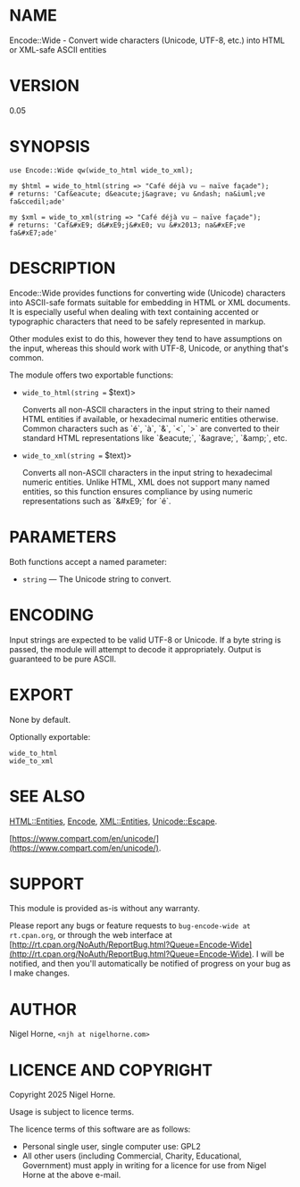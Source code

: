 # NAME

Encode::Wide - Convert wide characters (Unicode, UTF-8, etc.) into HTML or XML-safe ASCII entities

# VERSION

0.05

# SYNOPSIS

    use Encode::Wide qw(wide_to_html wide_to_xml);

    my $html = wide_to_html(string => "Café déjà vu – naïve façade");
    # returns: 'Caf&eacute; d&eacute;j&agrave; vu &ndash; na&iuml;ve fa&ccedil;ade'

    my $xml = wide_to_xml(string => "Café déjà vu – naïve façade");
    # returns: 'Caf&#xE9; d&#xE9;j&#xE0; vu &#x2013; na&#xEF;ve fa&#xE7;ade'

# DESCRIPTION

Encode::Wide provides functions for converting wide (Unicode) characters into ASCII-safe
formats suitable for embedding in HTML or XML documents.
It is especially useful when dealing with text containing accented or typographic characters that need
to be safely represented in markup.

Other modules exist to do this,
however they tend to have assumptions on the input,
whereas this should work with UTF-8, Unicode, or anything that's common.

The module offers two exportable functions:

- `wide_to_html(string =` $text)>

    Converts all non-ASCII characters in the input string to their named HTML entities if available,
    or hexadecimal numeric entities otherwise.
    Common characters such as \`é\`, \`à\`, \`&\`, \`<\`, \`>\` are
    converted to their standard HTML representations like \`&amp;eacute;\`, \`&amp;agrave;\`, \`&amp;amp;\`, etc.

- `wide_to_xml(string =` $text)>

    Converts all non-ASCII characters in the input string to hexadecimal numeric entities.
    Unlike HTML, XML does not support many named entities, so this function ensures compliance
    by using numeric representations such as \`&amp;#xE9;\` for \`é\`.

# PARAMETERS

Both functions accept a named parameter:

- `string` — The Unicode string to convert.

# ENCODING

Input strings are expected to be valid UTF-8 or Unicode.
If a byte string is passed, the module will attempt to decode it appropriately.
Output is guaranteed to be pure ASCII.

# EXPORT

None by default.

Optionally exportable:

    wide_to_html
    wide_to_xml

# SEE ALSO

[HTML::Entities](https://metacpan.org/pod/HTML%3A%3AEntities), [Encode](https://metacpan.org/pod/Encode), [XML::Entities](https://metacpan.org/pod/XML%3A%3AEntities), [Unicode::Escape](https://metacpan.org/pod/Unicode%3A%3AEscape).

[https://www.compart.com/en/unicode/](https://www.compart.com/en/unicode/).

# SUPPORT

This module is provided as-is without any warranty.

Please report any bugs or feature requests to `bug-encode-wide at rt.cpan.org`,
or through the web interface at
[http://rt.cpan.org/NoAuth/ReportBug.html?Queue=Encode-Wide](http://rt.cpan.org/NoAuth/ReportBug.html?Queue=Encode-Wide).
I will be notified, and then you'll
automatically be notified of progress on your bug as I make changes.

# AUTHOR

Nigel Horne, `<njh at nigelhorne.com>`

# LICENCE AND COPYRIGHT

Copyright 2025 Nigel Horne.

Usage is subject to licence terms.

The licence terms of this software are as follows:

- Personal single user, single computer use: GPL2
- All other users (including Commercial, Charity, Educational, Government)
  must apply in writing for a licence for use from Nigel Horne at the
  above e-mail.
